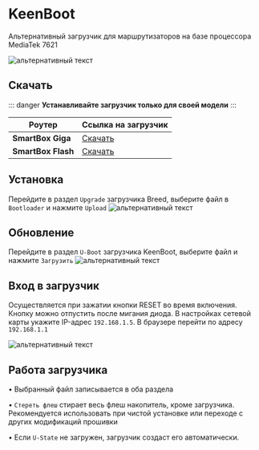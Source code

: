 # KeenBoot

Альтернативный загрузчик для маршрутизаторов на базе процессора MediaTek 7621

![альтернативный текст](/assets/images/wiki/helpful/keenboot/main.png)

## Скачать

::: danger
**Устанавливайте загрузчик только для своей модели**
:::

| Роутер             | Ссылка на загрузчик                                            |
|--------------------|----------------------------------------------------------------|
| **SmartBox Giga**  | [Скачать](/assets/files/keenboot/KeenBoot-MT7621_SB_Giga.bin)  |
| **SmartBox Flash** | [Скачать](/assets/files/keenboot/KeenBoot-MT7621_SB_Flash.bin) |

## Установка

Перейдите в раздел `Upgrade` загрузчика Breed, выберите файл в `Bootloader` и нажмите `Upload`
![альтернативный текст](/assets/images/wiki/helpful/breed/upgrade.png)

## Обновление

Перейдите в раздел `U-Boot` загрузчика KeenBoot, выберите файл и нажмите `Загрузить`
![альтернативный текст](/assets/images/wiki/helpful/keenboot/update.png)

## Вход в загрузчик

Осуществляется при зажатии кнопки RESET во время включения. Кнопку можно отпустить после мигания диода. В настройках сетевой карты укажите IP-адрес `192.168.1.5`.
В браузере перейти по адресу `192.168.1.1`

![альтернативный текст](/assets/images/wiki/helpful/keenboot/network.png)

## Работа загрузчика

• Выбранный файл записывается в оба раздела

• `Стереть флеш` стирает весь флеш накопитель, кроме загрузчика. Рекомендуется использовать при чистой установке или переходе с других модификаций прошивки

• Если `U-State` не загружен, загрузчик создаст его автоматически.

